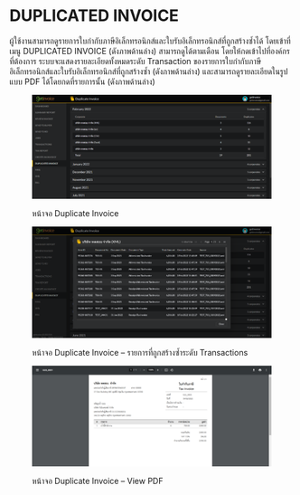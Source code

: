 # DUPLICATED INVOICE

ผู้ใช้งานสามารถดูรายการใบกำกับภาษีอิเล็กทรอนิกส์และใบรับอิเล็กทรอนิกส์ที่ถูกสร้างซ้ำได้ โดยเข้าที่เมนู DUPLICATED INVOICE (ดังภาพด้านล่าง) สามารถดูได้ตามเดือน โดยให้กดเข้าไปที่องค์กรที่ต้องการ ระบบจะแสดงรายละเอียดทั้งหมดระดับ Transaction ของรายการใบกำกับภาษีอิเล็กทรอนิกส์และใบรับอิเล็กทรอนิกส์ที่ถูกสร้างซ้ำ (ดังภาพด้านล่าง) และสามารถดูรายละเอียดในรูปแบบ PDF ได้โดยกดที่รายการนั้น (ดังภาพด้านล่าง)

<figure><img src="../.gitbook/assets/image (480).png" alt=""><figcaption><p>หน้าจอ Duplicate Invoice</p></figcaption></figure>

<figure><img src="../.gitbook/assets/image (499).png" alt=""><figcaption><p>หน้าจอ Duplicate Invoice – รายการที่ถูกสร้างซ้ำระดับ Transactions</p></figcaption></figure>

<figure><img src="../.gitbook/assets/image (449).png" alt=""><figcaption><p>หน้าจอ Duplicate Invoice – View PDF</p></figcaption></figure>
